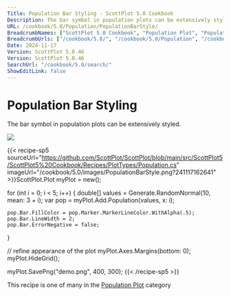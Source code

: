 ```yaml
---
Title: Population Bar Styling - ScottPlot 5.0 Cookbook
Description: The bar symbol in population plots can be extensively styled.
URL: /cookbook/5.0/Population/PopulationBarStyle/
BreadcrumbNames: ["ScottPlot 5.0 Cookbook", "Population Plot", "Population Bar Styling"]
BreadcrumbUrls: ["/cookbook/5.0/", "/cookbook/5.0/Population", "/cookbook/5.0/Population/PopulationBarStyle"]
Date: 2024-11-17
Version: ScottPlot 5.0.46
Version: ScottPlot 5.0.46
SearchUrl: "/cookbook/5.0/search/"
ShowEditLink: false
---
```



<div class='d-flex align-items-center mt-5'>
<h1 class='me-2 text-dark my-0 border-0'>Population Bar Styling</h1>
</div>

The bar symbol in population plots can be extensively styled.

[![](/cookbook/5.0/images/PopulationBarStyle.png?241117162641)](/cookbook/5.0/images/PopulationBarStyle.png?241117162641)

{{< recipe-sp5 sourceUrl="https://github.com/ScottPlot/ScottPlot/blob/main/src/ScottPlot5/ScottPlot5%20Cookbook/Recipes/PlotTypes/Population.cs" imageUrl="/cookbook/5.0/images/PopulationBarStyle.png?241117162641" >}}ScottPlot.Plot myPlot = new();

for (int i = 0; i &lt; 5; i++)
{
    double[] values = Generate.RandomNormal(10, mean: 3 + i);
    var pop = myPlot.Add.Population(values, x: i);

    pop.Bar.FillColor = pop.Marker.MarkerLineColor.WithAlpha(.5);
    pop.Bar.LineWidth = 2;
    pop.Bar.ErrorNegative = false;
}

// refine appearance of the plot
myPlot.Axes.Margins(bottom: 0);
myPlot.HideGrid();

myPlot.SavePng("demo.png", 400, 300);
{{< /recipe-sp5 >}}

<div class='my-5 text-center'>This recipe is one of many in the <a href='/cookbook/5.0/Population'>Population Plot</a> category</div>


